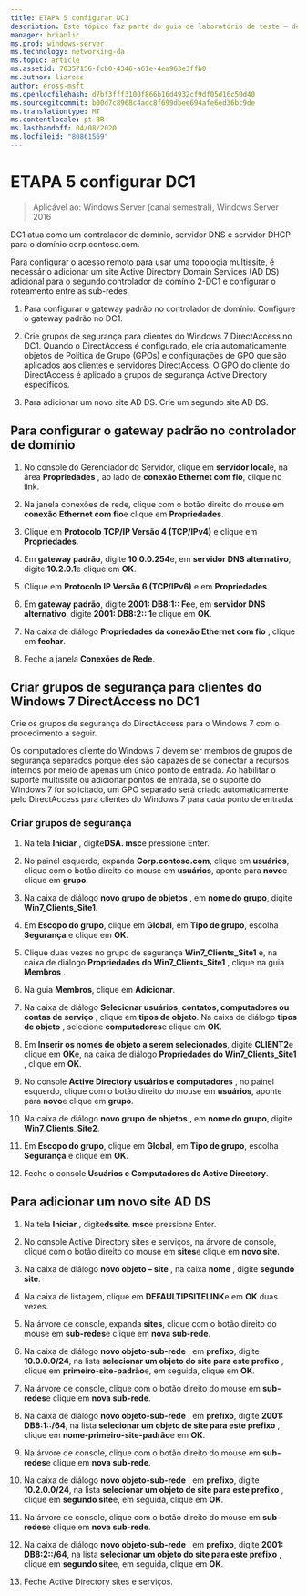 ```yaml
---
title: ETAPA 5 configurar DC1
description: Este tópico faz parte do guia de laboratório de teste – demonstre uma implantação multissite do DirectAccess para o Windows Server 2016
manager: brianlic
ms.prod: windows-server
ms.technology: networking-da
ms.topic: article
ms.assetid: 70357156-fcb0-4346-a61e-4ea963e3ffb0
ms.author: lizross
author: eross-msft
ms.openlocfilehash: d7bf3fff3100f866b16d4932cf9df05d16c50d40
ms.sourcegitcommit: b00d7c8968c4adc8f699dbee694afe6ed36bc9de
ms.translationtype: MT
ms.contentlocale: pt-BR
ms.lasthandoff: 04/08/2020
ms.locfileid: "80861569"
---
```

# <a name="step-5-configure-dc1"></a>ETAPA 5 configurar DC1

>Aplicável ao: Windows Server (canal semestral), Windows Server 2016

DC1 atua como um controlador de domínio, servidor DNS e servidor DHCP para o domínio corp.contoso.com.  
  
Para configurar o acesso remoto para usar uma topologia multissite, é necessário adicionar um site Active Directory Domain Services (AD DS) adicional para o segundo controlador de domínio 2-DC1 e configurar o roteamento entre as sub-redes.  
  
1. Para configurar o gateway padrão no controlador de domínio. Configure o gateway padrão no DC1.  
  
2. Crie grupos de segurança para clientes do Windows 7 DirectAccess no DC1. Quando o DirectAccess é configurado, ele cria automaticamente objetos de Política de Grupo (GPOs) e configurações de GPO que são aplicados aos clientes e servidores DirectAccess. O GPO do cliente do DirectAccess é aplicado a grupos de segurança Active Directory específicos.  
  
3. Para adicionar um novo site AD DS. Crie um segundo site AD DS.  
  
## <a name="to-configure-the-default-gateway-on-the-domain-controller"></a>Para configurar o gateway padrão no controlador de domínio  
  
1.  No console do Gerenciador do Servidor, clique em **servidor local**e, na área **Propriedades** , ao lado de **conexão Ethernet com fio**, clique no link.  
  
2.  Na janela conexões de rede, clique com o botão direito do mouse em **conexão Ethernet com fio**e clique em **Propriedades**.  
  
3.  Clique em **Protocolo TCP/IP Versão 4 (TCP/IPv4)** e clique em **Propriedades**.  
  
4.  Em **gateway padrão**, digite **10.0.0.254**e, em **servidor DNS alternativo**, digite **10.2.0.1**e clique em **OK**.  
  
5.  Clique em **Protocolo IP Versão 6 (TCP/IPv6)** e em **Propriedades**.  
  
6.  Em **gateway padrão**, digite **2001: DB8:1:: Fe**e, em **servidor DNS alternativo**, digite **2001: DB8:2:: 1**e clique em **OK**.  
  
7.  Na caixa de diálogo **Propriedades da conexão Ethernet com fio** , clique em **fechar**.  
  
8.  Feche a janela **Conexões de Rede**.  
  
## <a name="create-security-groups-for-windows-7-directaccess-clients-on-dc1"></a>Criar grupos de segurança para clientes do Windows 7 DirectAccess no DC1  
Crie os grupos de segurança do DirectAccess para o Windows 7 com o procedimento a seguir.  
  
 Os computadores cliente do Windows 7 devem ser membros de grupos de segurança separados porque eles são capazes de se conectar a recursos internos por meio de apenas um único ponto de entrada. Ao habilitar o suporte multissite ou adicionar pontos de entrada, se o suporte do Windows 7 for solicitado, um GPO separado será criado automaticamente pelo DirectAccess para clientes do Windows 7 para cada ponto de entrada.  
  
### <a name="create-security-groups"></a>Criar grupos de segurança  
  
1.  Na tela **Iniciar** , digite**DSA. msc**e pressione Enter.  
  
2.  No painel esquerdo, expanda **Corp.contoso.com**, clique em **usuários**, clique com o botão direito do mouse em **usuários**, aponte para **novo**e clique em **grupo**.  
  
3.  Na caixa de diálogo **novo grupo de objetos** , em **nome do grupo**, digite **Win7_Clients_Site1**.  
  
4.  Em **Escopo do grupo**, clique em **Global**, em **Tipo de grupo**, escolha **Segurança** e clique em **OK**.  
  
5.  Clique duas vezes no grupo de segurança **Win7_Clients_Site1** e, na caixa de diálogo **Propriedades do Win7_Clients_Site1** , clique na guia **Membros** .  
  
6.  Na guia **Membros**, clique em **Adicionar**.  
  
7.  Na caixa de diálogo **Selecionar usuários, contatos, computadores ou contas de serviço** , clique em **tipos de objeto**. Na caixa de diálogo **tipos de objeto** , selecione **computadores**e clique em **OK**.  
  
8.  Em **Inserir os nomes de objeto a serem selecionados**, digite **CLIENT2**e clique em **OK**e, na caixa de diálogo **Propriedades do Win7_Clients_Site1** , clique em **OK**.  
  
9. No console **Active Directory usuários e computadores** , no painel esquerdo, clique com o botão direito do mouse em **usuários**, aponte para **novo**e clique em **grupo**.  
  
10. Na caixa de diálogo **novo grupo de objetos** , em **nome do grupo**, digite **Win7_Clients_Site2**.  
  
11. Em **Escopo do grupo**, clique em **Global**, em **Tipo de grupo**, escolha **Segurança** e clique em **OK**.  
  
12. Feche o console **Usuários e Computadores do Active Directory**.  
  
## <a name="to-add-a-new-ad-ds-site"></a>Para adicionar um novo site AD DS  
  
1.  Na tela **Iniciar** , digite**dssite. msc**e pressione Enter.  
  
2.  No console Active Directory sites e serviços, na árvore de console, clique com o botão direito do mouse em **sites**e clique em **novo site**.  
  
3.  Na caixa de diálogo **novo objeto – site** , na caixa **nome** , digite **segundo site**.  
  
4.  Na caixa de listagem, clique em **DEFAULTIPSITELINK**e em **OK** duas vezes.  
  
5.  Na árvore de console, expanda **sites**, clique com o botão direito do mouse em **sub-redes**e clique em **nova sub-rede**.  
  
6.  Na caixa de diálogo **novo objeto-sub-rede** , em **prefixo**, digite **10.0.0.0/24**, na lista **selecionar um objeto do site para este prefixo** , clique em **primeiro-site-padrão**e, em seguida, clique em **OK**.  
  
7.  Na árvore de console, clique com o botão direito do mouse em **sub-redes**e clique em **nova sub-rede**.  
  
8.  Na caixa de diálogo **novo objeto-sub-rede** , em **prefixo**, digite **2001: DB8:1::/64**, na lista **selecionar um objeto de site para este prefixo** , clique em **nome-primeiro-site-padrão**e em **OK**.  
  
9. Na árvore de console, clique com o botão direito do mouse em **sub-redes**e clique em **nova sub-rede**.  
  
10. Na caixa de diálogo **novo objeto-sub-rede** , em **prefixo**, digite **10.2.0.0/24**, na lista **selecionar um objeto de site para este prefixo** , clique em **segundo site**e, em seguida, clique em **OK**.  
  
11. Na árvore de console, clique com o botão direito do mouse em **sub-redes**e clique em **nova sub-rede**.  
  
12. Na caixa de diálogo **novo objeto-sub-rede** , em **prefixo**, digite **2001: DB8:2::/64**, na lista **selecionar um objeto do site para este prefixo** , clique em **segundo site**e, em seguida, clique em **OK**.  
  
13. Feche Active Directory sites e serviços.  
  


